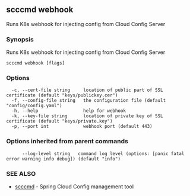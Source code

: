 ## scccmd webhook

Runs K8s webhook for injecting config from Cloud Config Server

### Synopsis

Runs K8s webhook for injecting config from Cloud Config Server

```
scccmd webhook [flags]
```

### Options

```
  -c, --cert-file string     location of public part of SSL certificate (default "keys/publickey.cer")
  -f, --config-file string   the configuration file (default "config/config.yaml")
  -h, --help                 help for webhook
  -k, --key-file string      location of private key of SSL certificate (default "keys/private.key")
  -p, --port int             webhook port (default 443)
```

### Options inherited from parent commands

```
      --log-level string   command log level (options: [panic fatal error warning info debug]) (default "info")
```

### SEE ALSO

* [scccmd](scccmd.md)	 - Spring Cloud Config management tool

